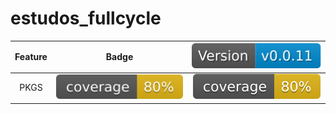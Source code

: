 # estudos_fullcycle

|    Feature     |                                                  Badge                                                  |      ![Versão Atual](https://github.com/VitorinoAssuncao/estudos_fullcycle/blob/badge/version-badge.svg)      |
|:--------------:|:-------------------------------------------------------------------------------------------------------:|:-------------------------------------------------------------------------------------------------------------:|
|      PKGS      | ![Coverage - PKGS](https://github.com/VitorinoAssuncao/estudos_fullcycle/blob/badge/pkgs-coverage.svg)  | ![Coverage - PKGS](https://github.com/VitorinoAssuncao/estudos_fullcycle/blob/badge/pkgs-deploy-coverage.svg) |

